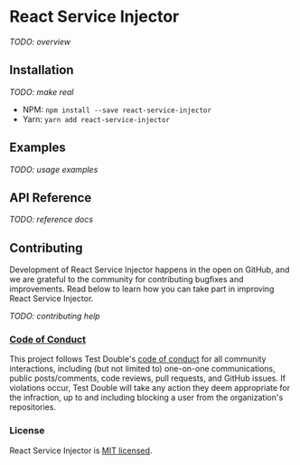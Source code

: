 React Service Injector
===========================

_TODO: overview_

## Installation

_TODO: make real_
* NPM: `npm install --save react-service-injector`
* Yarn: `yarn add react-service-injector`

## Examples

_TODO: usage examples_


## API Reference

_TODO: reference docs_

## Contributing

Development of React Service Injector happens in the open on GitHub, and we are
grateful to the community for contributing bugfixes and improvements. Read below
to learn how you can take part in improving React Service Injector.

_TODO: contributing help_

### [Code of Conduct](https://testdouble.com/code-of-conduct)

This project follows Test Double's [code of
conduct](https://testdouble.com/code-of-conduct) for all community interactions,
including (but not limited to) one-on-one communications, public posts/comments,
code reviews, pull requests, and GitHub issues. If violations occur, Test Double
will take any action they deem appropriate for the infraction, up to and
including blocking a user from the organization's repositories.

### License

React Service Injector is [MIT licensed](./LICENSE).
